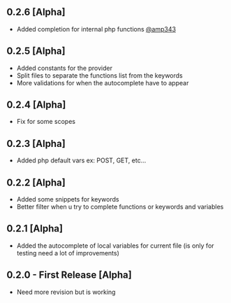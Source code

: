 ## 0.2.6 [Alpha]
* Added completion for internal php functions [@amp343](https://github.com/amp343)

## 0.2.5 [Alpha]
* Added constants for the provider
* Split files to separate the functions list from the keywords
* More validations for when the autocomplete have to appear

## 0.2.4 [Alpha]
* Fix for some scopes

## 0.2.3 [Alpha]
* Added php default vars ex: POST, GET, etc...

## 0.2.2 [Alpha]
* Added some snippets for keywords
* Better filter when u try to complete functions or keywords and variables

## 0.2.1 [Alpha]
* Added the autocomplete of local variables for current file (is only for testing need a lot of improvements)

## 0.2.0 - First Release [Alpha]
* Need more revision but is working
